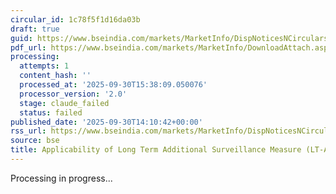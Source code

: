 ```yaml
---
circular_id: 1c78f5f1d16da03b
draft: true
guid: https://www.bseindia.com/markets/MarketInfo/DispNoticesNCirculars.aspx?Noticeid={5097EBB7-EE3B-4EA5-8B4E-6906EB97385C}&noticeno=20250930-80&dt=09/30/2025&icount=80&totcount=104&flag=0
pdf_url: https://www.bseindia.com/markets/MarketInfo/DownloadAttach.aspx?id=20250930-80&attachedId=cab5f468-6ed9-464c-952e-4f7c1b54b40a
processing:
  attempts: 1
  content_hash: ''
  processed_at: '2025-09-30T15:38:09.050076'
  processor_version: '2.0'
  stage: claude_failed
  status: failed
published_date: '2025-09-30T14:10:42+00:00'
rss_url: https://www.bseindia.com/markets/MarketInfo/DispNoticesNCirculars.aspx?Noticeid={5097EBB7-EE3B-4EA5-8B4E-6906EB97385C}&noticeno=20250930-80&dt=09/30/2025&icount=80&totcount=104&flag=0
source: bse
title: Applicability of Long Term Additional Surveillance Measure (LT-ASM)
---
```


Processing in progress...